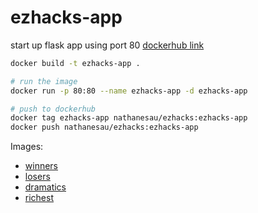 # ezhacks-app

start up flask app using port 80 [dockerhub link](https://hub.docker.com/repository/docker/nathanesau/ezhacks)

```bash
docker build -t ezhacks-app .

# run the image
docker run -p 80:80 --name ezhacks-app -d ezhacks-app

# push to dockerhub
docker tag ezhacks-app nathanesau/ezhacks:ezhacks-app
docker push nathanesau/ezhacks:ezhacks-app
```

Images:

* [winners](https://user-images.githubusercontent.com/4649987/110227776-c2ffc380-7ec9-11eb-8ea2-7972688efe0f.png)
* [losers](https://user-images.githubusercontent.com/4649987/110227778-c4c98700-7ec9-11eb-93e4-4a2fe123ffb2.png)
* [dramatics](https://user-images.githubusercontent.com/4649987/110227781-c6934a80-7ec9-11eb-8e3b-cbbda8caaded.png)
* [richest](https://user-images.githubusercontent.com/4649987/110227782-c7c47780-7ec9-11eb-8f63-c0ba3bce758a.PNG)